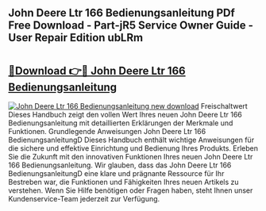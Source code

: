 ## John Deere Ltr 166 Bedienungsanleitung PDf Free Download - Part-jR5 Service Owner Guide - User Repair Edition ubLRm

# <h2><a href="http://df0kp0m.blite.top/?on=John+Deere+Ltr+166+Bedienungsanleitung">🔗Download 👉🔴 John Deere Ltr 166 Bedienungsanleitung</a></h2>

[![John Deere Ltr 166 Bedienungsanleitung new download](https://i.imgur.com/lujVjoI.png)](http://df0kp0m.blite.top/?on=John+Deere+Ltr+166+Bedienungsanleitung)
Freischaltwert Dieses Handbuch zeigt den vollen Wert Ihres neuen John Deere Ltr 166 Bedienungsanleitung mit detaillierten Erklärungen der Merkmale und Funktionen. Grundlegende Anweisungen John Deere Ltr 166 BedienungsanleitungD Dieses Handbuch enthält wichtige Anweisungen für die sichere und effektive Einrichtung und Bedienung Ihres Produkts. Erleben Sie die Zukunft mit den innovativen Funktionen Ihres neuen John Deere Ltr 166 Bedienungsanleitung. Wir glauben, dass das John Deere Ltr 166 BedienungsanleitungD eine klare und prägnante Ressource für Ihr Bestreben war, die Funktionen und Fähigkeiten Ihres neuen Artikels zu verstehen. Wenn Sie Hilfe benötigen oder Fragen haben, steht Ihnen unser Kundenservice-Team jederzeit zur Verfügung.
